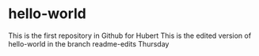 # hello-world
This is the first repository in Github for Hubert
This is the edited version of hello-world in the branch readme-edits
Thursday
